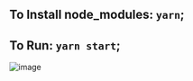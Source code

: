 ## To Install node_modules: `yarn`;
## To Run: `yarn start`;

![image](https://user-images.githubusercontent.com/54006291/112738006-e7394800-8f3d-11eb-8009-e564084ba86f.png)
